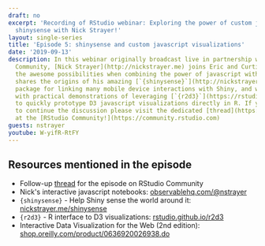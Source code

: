 ```yaml
---
draft: no
excerpt: 'Recording of RStudio webinar: Exploring the power of custom javascript and
  shinysense with Nick Strayer!'
layout: single-series
title: 'Episode 5: shinysense and custom javascript visualizations'
date: '2019-09-13'
description: In this webinar originally broadcast live in partnership with RStudio
  Community, [Nick Strayer](http://nickstrayer.me) joins Eric and Curtis to share
  the awesome possibilities when combining the power of javascript with Shiny!  Nick
  shares the origins of his amazing [`{shinysense}`](http://nickstrayer.me/shinysense)
  package for linking many mobile device interactions with Shiny, and we go hands-on
  with practical demonstrations of leveraging [`{r2d3}`](https://rstudio.github.io/r2d3)
  to quickly prototype D3 javascript visualizations directly in R. If you would like
  to continue the discussion please visit the dedicated [thread](https://community.rstudio.com/t/follow-up-thread-for-webinar-shinysense-and-custom-javascript-visualizations/39767)
  at the [RStudio Community!](https://community.rstudio.com)
guests: nstrayer
youtube: W-yifR-RtFY
---
```


## Resources mentioned in the episode

* Follow-up [thread](https://community.rstudio.com/t/follow-up-thread-for-webinar-shinysense-and-custom-javascript-visualizations/39767) for the episode on RStudio Community
* Nick's interactive javascript notebooks: [observablehq.com/@nstrayer](https://observablehq.com/@nstrayer)
* `{shinysense}` - Help Shiny sense the world around it: [nickstrayer.me/shinysense](http://nickstrayer.me/shinysense/index.html)
* `{r2d3}` - R interface to D3 visualizations: [rstudio.github.io/r2d3](https://rstudio.github.io/r2d3)
* Interactive Data Visualization for the Web (2nd edition): [shop.oreilly.com/product/0636920026938.do](http://shop.oreilly.com/product/0636920026938.do)

